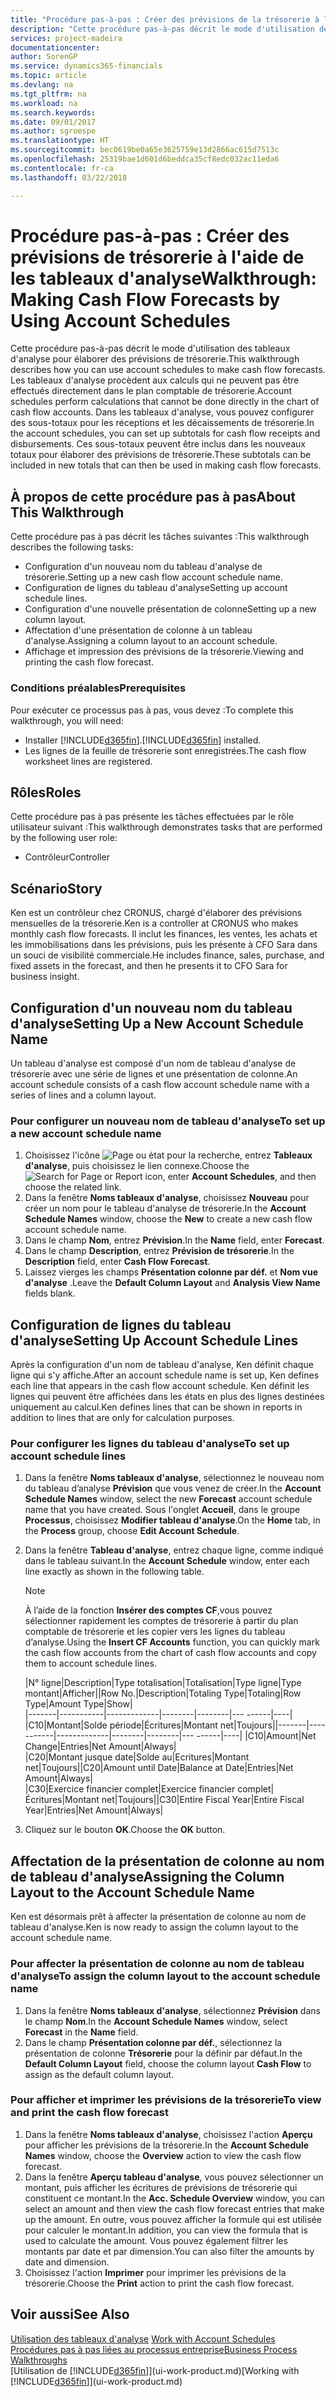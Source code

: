 ```yaml
---
title: "Procédure pas-à-pas : Créer des prévisions de la trésorerie à l'aide des tableaux d'analyse | Microsoft Docs"
description: "Cette procédure pas-à-pas décrit le mode d'utilisation des tableaux d'analyse pour élaborer des prévisions de trésorerie. Les tableaux d'analyse procèdent aux calculs qui ne peuvent pas être effectués directement dans le plan comptable de trésorerie. Dans les tableaux d'analyse, vous pouvez configurer des sous-totaux pour les réceptions et les décaissements de trésorerie. Ces sous-totaux peuvent être inclus dans les nouveaux totaux pour élaborer des prévisions de trésorerie."
services: project-madeira
documentationcenter: 
author: SorenGP
ms.service: dynamics365-financials
ms.topic: article
ms.devlang: na
ms.tgt_pltfrm: na
ms.workload: na
ms.search.keywords: 
ms.date: 09/01/2017
ms.author: sgroespe
ms.translationtype: HT
ms.sourcegitcommit: bec0619be0a65e3625759e13d2866ac615d7513c
ms.openlocfilehash: 25319bae1d601d6beddca35cf8edc032ac11eda6
ms.contentlocale: fr-ca
ms.lasthandoff: 03/22/2018

---
```

# <a name="walkthrough-making-cash-flow-forecasts-by-using-account-schedules"></a><span data-ttu-id="19298-106">Procédure pas-à-pas : Créer des prévisions de trésorerie à l'aide de les tableaux d'analyse</span><span class="sxs-lookup"><span data-stu-id="19298-106">Walkthrough: Making Cash Flow Forecasts by Using Account Schedules</span></span>
<span data-ttu-id="19298-107">Cette procédure pas-à-pas décrit le mode d'utilisation des tableaux d'analyse pour élaborer des prévisions de trésorerie.</span><span class="sxs-lookup"><span data-stu-id="19298-107">This walkthrough describes how you can use account schedules to make cash flow forecasts.</span></span> <span data-ttu-id="19298-108">Les tableaux d'analyse procèdent aux calculs qui ne peuvent pas être effectués directement dans le plan comptable de trésorerie.</span><span class="sxs-lookup"><span data-stu-id="19298-108">Account schedules perform calculations that cannot be done directly in the chart of cash flow accounts.</span></span> <span data-ttu-id="19298-109">Dans les tableaux d'analyse, vous pouvez configurer des sous-totaux pour les réceptions et les décaissements de trésorerie.</span><span class="sxs-lookup"><span data-stu-id="19298-109">In the account schedules, you can set up subtotals for cash flow receipts and disbursements.</span></span> <span data-ttu-id="19298-110">Ces sous-totaux peuvent être inclus dans les nouveaux totaux pour élaborer des prévisions de trésorerie.</span><span class="sxs-lookup"><span data-stu-id="19298-110">These subtotals can be included in new totals that can then be used in making cash flow forecasts.</span></span>  

## <a name="about-this-walkthrough"></a><span data-ttu-id="19298-111">À propos de cette procédure pas à pas</span><span class="sxs-lookup"><span data-stu-id="19298-111">About This Walkthrough</span></span>  
<span data-ttu-id="19298-112">Cette procédure pas à pas décrit les tâches suivantes :</span><span class="sxs-lookup"><span data-stu-id="19298-112">This walkthrough describes the following tasks:</span></span>  

- <span data-ttu-id="19298-113">Configuration d'un nouveau nom du tableau d'analyse de trésorerie.</span><span class="sxs-lookup"><span data-stu-id="19298-113">Setting up a new cash flow account schedule name.</span></span>  
- <span data-ttu-id="19298-114">Configuration de lignes du tableau d'analyse</span><span class="sxs-lookup"><span data-stu-id="19298-114">Setting up account schedule lines.</span></span>  
- <span data-ttu-id="19298-115">Configuration d'une nouvelle présentation de colonne</span><span class="sxs-lookup"><span data-stu-id="19298-115">Setting up a new column layout.</span></span>  
- <span data-ttu-id="19298-116">Affectation d'une présentation de colonne à un tableau d'analyse.</span><span class="sxs-lookup"><span data-stu-id="19298-116">Assigning a column layout to an account schedule.</span></span>  
- <span data-ttu-id="19298-117">Affichage et impression des prévisions de la trésorerie.</span><span class="sxs-lookup"><span data-stu-id="19298-117">Viewing and printing the cash flow forecast.</span></span>  

### <a name="prerequisites"></a><span data-ttu-id="19298-118">Conditions préalables</span><span class="sxs-lookup"><span data-stu-id="19298-118">Prerequisites</span></span>  
<span data-ttu-id="19298-119">Pour exécuter ce processus pas à pas, vous devez :</span><span class="sxs-lookup"><span data-stu-id="19298-119">To complete this walkthrough, you will need:</span></span>  

- <span data-ttu-id="19298-120">Installer [!INCLUDE[d365fin](includes/d365fin_md.md)].</span><span class="sxs-lookup"><span data-stu-id="19298-120">[!INCLUDE[d365fin](includes/d365fin_md.md)] installed.</span></span>  
- <span data-ttu-id="19298-121">Les lignes de la feuille de trésorerie sont enregistrées.</span><span class="sxs-lookup"><span data-stu-id="19298-121">The cash flow worksheet lines are registered.</span></span>  

## <a name="roles"></a><span data-ttu-id="19298-122">Rôles</span><span class="sxs-lookup"><span data-stu-id="19298-122">Roles</span></span>  
<span data-ttu-id="19298-123">Cette procédure pas à pas présente les tâches effectuées par le rôle utilisateur suivant :</span><span class="sxs-lookup"><span data-stu-id="19298-123">This walkthrough demonstrates tasks that are performed by the following user role:</span></span>  

- <span data-ttu-id="19298-124">Contrôleur</span><span class="sxs-lookup"><span data-stu-id="19298-124">Controller</span></span>  

## <a name="story"></a><span data-ttu-id="19298-125">Scénario</span><span class="sxs-lookup"><span data-stu-id="19298-125">Story</span></span>  
<span data-ttu-id="19298-126">Ken est un contrôleur chez CRONUS, chargé d'élaborer des prévisions mensuelles de la trésorerie.</span><span class="sxs-lookup"><span data-stu-id="19298-126">Ken is a controller at CRONUS who makes monthly cash flow forecasts.</span></span> <span data-ttu-id="19298-127">Il inclut les finances, les ventes, les achats et les immobilisations dans les prévisions, puis les présente à CFO Sara dans un souci de visibilité commerciale.</span><span class="sxs-lookup"><span data-stu-id="19298-127">He includes finance, sales, purchase, and fixed assets in the forecast, and then he presents it to CFO Sara for business insight.</span></span>  

## <a name="setting-up-a-new-account-schedule-name"></a><span data-ttu-id="19298-128">Configuration d'un nouveau nom du tableau d'analyse</span><span class="sxs-lookup"><span data-stu-id="19298-128">Setting Up a New Account Schedule Name</span></span>  
<span data-ttu-id="19298-129">Un tableau d'analyse est composé d'un nom de tableau d'analyse de trésorerie avec une série de lignes et une présentation de colonne.</span><span class="sxs-lookup"><span data-stu-id="19298-129">An account schedule consists of a cash flow account schedule name with a series of lines and a column layout.</span></span>  

### <a name="to-set-up-a-new-account-schedule-name"></a><span data-ttu-id="19298-130">Pour configurer un nouveau nom de tableau d'analyse</span><span class="sxs-lookup"><span data-stu-id="19298-130">To set up a new account schedule name</span></span>  

1.  <span data-ttu-id="19298-131">Choisissez l'icône ![Page ou état pour la recherche](media/ui-search/search_small.png "icône Page ou état pour la recherche"), entrez **Tableaux d'analyse**, puis choisissez le lien connexe.</span><span class="sxs-lookup"><span data-stu-id="19298-131">Choose the ![Search for Page or Report](media/ui-search/search_small.png "Search for Page or Report icon") icon, enter **Account Schedules**, and then choose the related link.</span></span>  
2.  <span data-ttu-id="19298-132">Dans la fenêtre **Noms tableaux d'analyse**, choisissez **Nouveau** pour créer un nom pour le tableau d'analyse de trésorerie.</span><span class="sxs-lookup"><span data-stu-id="19298-132">In the **Account Schedule Names** window, choose the **New** to create a new cash flow account schedule name.</span></span>  
3.  <span data-ttu-id="19298-133">Dans le champ **Nom**, entrez **Prévision**.</span><span class="sxs-lookup"><span data-stu-id="19298-133">In the **Name** field, enter **Forecast**.</span></span>  
4.  <span data-ttu-id="19298-134">Dans le champ **Description**, entrez **Prévision de trésorerie**.</span><span class="sxs-lookup"><span data-stu-id="19298-134">In the **Description** field, enter **Cash Flow Forecast**.</span></span>  
5.  <span data-ttu-id="19298-135">Laissez vierges les champs **Présentation colonne par déf.** et **Nom vue d'analyse** .</span><span class="sxs-lookup"><span data-stu-id="19298-135">Leave the **Default Column Layout** and **Analysis View Name** fields blank.</span></span>  

## <a name="setting-up-account-schedule-lines"></a><span data-ttu-id="19298-136">Configuration de lignes du tableau d'analyse</span><span class="sxs-lookup"><span data-stu-id="19298-136">Setting Up Account Schedule Lines</span></span>  
<span data-ttu-id="19298-137">Après la configuration d'un nom de tableau d'analyse, Ken définit chaque ligne qui s'y affiche.</span><span class="sxs-lookup"><span data-stu-id="19298-137">After an account schedule name is set up, Ken defines each line that appears in the cash flow account schedule.</span></span> <span data-ttu-id="19298-138">Ken définit les lignes qui peuvent être affichées dans les états en plus des lignes destinées uniquement au calcul.</span><span class="sxs-lookup"><span data-stu-id="19298-138">Ken defines lines that can be shown in reports in addition to lines that are only for calculation purposes.</span></span>  

### <a name="to-set-up-account-schedule-lines"></a><span data-ttu-id="19298-139">Pour configurer les lignes du tableau d'analyse</span><span class="sxs-lookup"><span data-stu-id="19298-139">To set up account schedule lines</span></span>  

1.  <span data-ttu-id="19298-140">Dans la fenêtre **Noms tableaux d'analyse**, sélectionnez le nouveau nom du tableau d’analyse **Prévision** que vous venez de créer.</span><span class="sxs-lookup"><span data-stu-id="19298-140">In the **Account Schedule Names** window, select the new **Forecast** account schedule name that you have created.</span></span> <span data-ttu-id="19298-141">Sous l'onglet **Accueil**, dans le groupe **Processus**, choisissez **Modifier tableau d'analyse**.</span><span class="sxs-lookup"><span data-stu-id="19298-141">On the **Home** tab, in the **Process** group, choose **Edit Account Schedule**.</span></span>  
2.  <span data-ttu-id="19298-142">Dans la fenêtre **Tableau d'analyse**, entrez chaque ligne, comme indiqué dans le tableau suivant.</span><span class="sxs-lookup"><span data-stu-id="19298-142">In the **Account Schedule** window, enter each line exactly as shown in the following table.</span></span>  

    > [!NOTE]  
    >  <span data-ttu-id="19298-143">À l’aide de la fonction **Insérer des comptes CF**,vous pouvez sélectionner rapidement les comptes de trésorerie à partir du plan comptable de trésorerie et les copier vers les lignes du tableau d’analyse.</span><span class="sxs-lookup"><span data-stu-id="19298-143">Using the **Insert CF Accounts** function, you can quickly mark the cash flow accounts from the chart of cash flow accounts and copy them to account schedule lines.</span></span>  

    <span data-ttu-id="19298-144">|N° ligne|Description|Type totalisation|Totalisation|Type ligne|Type montant|Afficher|</span><span class="sxs-lookup"><span data-stu-id="19298-144">|Row No.|Description|Totaling Type|Totaling|Row Type|Amount Type|Show|</span></span>  
    <span data-ttu-id="19298-145">|-------|-----------|-------------|--------|--------|---  ------|----| |C10|Montant|Solde période|Écritures|Montant net|Toujours|</span><span class="sxs-lookup"><span data-stu-id="19298-145">|-------|-----------|-------------|--------|--------|---  ------|----| |C10|Amount|Net Change|Entries|Net Amount|Always|</span></span>  
    <span data-ttu-id="19298-146">|C20|Montant jusque date|Solde au|Ecritures|Montant net|Toujours|</span><span class="sxs-lookup"><span data-stu-id="19298-146">|C20|Amount until Date|Balance at Date|Entries|Net Amount|Always|</span></span>  
    <span data-ttu-id="19298-147">|C30|Exercice financier complet|Exercice financier complet|Écritures|Montant net|Toujours|</span><span class="sxs-lookup"><span data-stu-id="19298-147">|C30|Entire Fiscal Year|Entire Fiscal Year|Entries|Net Amount|Always|</span></span>  

4.  <span data-ttu-id="19298-148">Cliquez sur le bouton **OK**.</span><span class="sxs-lookup"><span data-stu-id="19298-148">Choose the **OK** button.</span></span>  

## <a name="assigning-the-column-layout-to-the-account-schedule-name"></a><span data-ttu-id="19298-149">Affectation de la présentation de colonne au nom de tableau d'analyse</span><span class="sxs-lookup"><span data-stu-id="19298-149">Assigning the Column Layout to the Account Schedule Name</span></span>  
<span data-ttu-id="19298-150">Ken est désormais prêt à affecter la présentation de colonne au nom de tableau d'analyse.</span><span class="sxs-lookup"><span data-stu-id="19298-150">Ken is now ready to assign the column layout to the account schedule name.</span></span>  

### <a name="to-assign-the-column-layout-to-the-account-schedule-name"></a><span data-ttu-id="19298-151">Pour affecter la présentation de colonne au nom de tableau d'analyse</span><span class="sxs-lookup"><span data-stu-id="19298-151">To assign the column layout to the account schedule name</span></span>  

1.  <span data-ttu-id="19298-152">Dans la fenêtre **Noms tableaux d'analyse**, sélectionnez **Prévision** dans le champ **Nom**.</span><span class="sxs-lookup"><span data-stu-id="19298-152">In the **Account Schedule Names** window, select **Forecast** in the **Name** field.</span></span>  
2.  <span data-ttu-id="19298-153">Dans le champ **Présentation colonne par déf.**, sélectionnez la présentation de colonne **Trésorerie** pour la définir par défaut.</span><span class="sxs-lookup"><span data-stu-id="19298-153">In the **Default Column Layout** field, choose the column layout **Cash Flow** to assign as the default column layout.</span></span>  

### <a name="to-view-and-print-the-cash-flow-forecast"></a><span data-ttu-id="19298-154">Pour afficher et imprimer les prévisions de la trésorerie</span><span class="sxs-lookup"><span data-stu-id="19298-154">To view and print the cash flow forecast</span></span>  
1.  <span data-ttu-id="19298-155">Dans la fenêtre **Noms tableaux d'analyse**, choisissez l'action **Aperçu** pour afficher les prévisions de la trésorerie.</span><span class="sxs-lookup"><span data-stu-id="19298-155">In the **Account Schedule Names** window, choose the **Overview** action to view the cash flow forecast.</span></span>  
2.  <span data-ttu-id="19298-156">Dans la fenêtre **Aperçu tableau d'analyse**, vous pouvez sélectionner un montant, puis afficher les écritures de prévisions de trésorerie qui constituent ce montant.</span><span class="sxs-lookup"><span data-stu-id="19298-156">In the **Acc. Schedule Overview** window, you can select an amount and then view the cash flow forecast entries that make up the amount.</span></span> <span data-ttu-id="19298-157">En outre, vous pouvez afficher la formule qui est utilisée pour calculer le montant.</span><span class="sxs-lookup"><span data-stu-id="19298-157">In addition, you can view the formula that is used to calculate the amount.</span></span> <span data-ttu-id="19298-158">Vous pouvez également filtrer les montants par date et par dimension.</span><span class="sxs-lookup"><span data-stu-id="19298-158">You can also filter the amounts by date and dimension.</span></span>  
3.  <span data-ttu-id="19298-159">Choisissez l'action **Imprimer** pour imprimer les prévisions de la trésorerie.</span><span class="sxs-lookup"><span data-stu-id="19298-159">Choose the **Print** action to print the cash flow forecast.</span></span>  

## <a name="see-also"></a><span data-ttu-id="19298-160">Voir aussi</span><span class="sxs-lookup"><span data-stu-id="19298-160">See Also</span></span>  
 <span data-ttu-id="19298-161">[Utilisation des tableaux d'analyse](bi-how-work-account-schedule.md) </span><span class="sxs-lookup"><span data-stu-id="19298-161">[Work with Account Schedules](bi-how-work-account-schedule.md) </span></span>  
 [<span data-ttu-id="19298-162">Procédures pas à pas liées au processus entreprise</span><span class="sxs-lookup"><span data-stu-id="19298-162">Business Process Walkthroughs</span></span>](walkthrough-business-process-walkthroughs.md)  
 <span data-ttu-id="19298-163">[Utilisation de [!INCLUDE[d365fin](includes/d365fin_md.md)]](ui-work-product.md)</span><span class="sxs-lookup"><span data-stu-id="19298-163">[Working with [!INCLUDE[d365fin](includes/d365fin_md.md)]](ui-work-product.md)</span></span>

